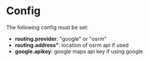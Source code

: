 # Config

The following config must be set:

- **routing.provider**: "google" or "osrm"
- **routing.address"**: location of osrm api if used
- **google.apikey**: google maps api key if using google
